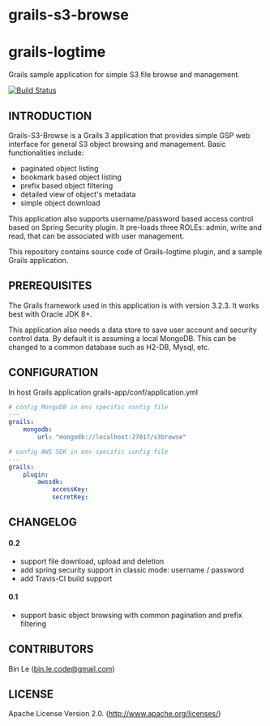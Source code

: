 # grails-s3-browse



# grails-logtime
Grails sample application for simple S3 file browse and management.

[![Build Status](https://travis-ci.org/binlecode/grails-logtime.svg?branch=dev-g31)](https://travis-ci.org/binlecode/grails-logtime)
 
## INTRODUCTION

Grails-S3-Browse is a Grails 3 application that provides simple GSP web interface for general S3 object browsing and management.
Basic functionalities include:
- paginated object listing
- bookmark based object listing
- prefix based object filtering
- detailed view of object's metadata
- simple object download

This application also supports username/password based access control based on Spring Security plugin.
It pre-loads three ROLEs: admin, write and read, that can be associated with user management.  

This repository contains source code of Grails-logtime plugin, and a sample Grails application.

## PREREQUISITES

The Grails framework used in this application is with version 3.2.3. It works best with Oracle JDK 8+.

This application also needs a data store to save user account and security control data. By default it is assuming a local MongoDB. 
This can be changed to a common database such as H2-DB, Mysql, etc.   


## CONFIGURATION



In host Grails application grails-app/conf/application.yml

```yaml
# config MongoDB in env specific config file
---
grails:
    mongodb:
        url: "mongodb://localhost:27017/s3browse"

# config AWS SDK in env specific config file
---
grails:
    plugin:
        awssdk:
            accessKey:
            secretKey:
```

## CHANGELOG

#### 0.2
* support file download, upload and deletion
* add spring security support in classic mode: username / password
* add Travis-CI build support

#### 0.1
* support basic object browsing with common pagination and prefix filtering

## CONTRIBUTORS

Bin Le (bin.le.code@gmail.com)


## LICENSE

Apache License Version 2.0. (http://www.apache.org/licenses/)